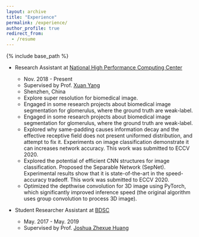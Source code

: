 ```yaml
---
layout: archive
title: "Experience"
permalink: /experience/
author_profile: true
redirect_from:
  - /resume
---
```


{% include base_path %}

* Research Assistant at [National High Performance Computing Center](<http://nhpcc.szu.edu.cn>)
  * Nov. 2018 - Present
  * Supervised by Prof. [Xuan Yang](<http://nhpcc.szu.edu.cn/web/view66c9.html?path=154-184-&id=667>)
  * Shenzhen, China
  * Explore super resolution for biomedical image.
  * Engaged in some research projects about biomedical image segmentation for glomerulus, where the ground truth are weak-label.
  * Engaged in some research projects about biomedical image segmentation for glomerulus, where the ground truth are weak-label.
  * Explored why same-padding causes information decay and the effective receptive field does not present uniformed distribution, and attempt to fix it. Experiments on image classification demonstrate it can increases network accuracy. This work was submitted to ECCV 2020.
  * Explored the potential of efficient CNN structures for image classification. Proposed the Separable Network (SepNet). Experimental results show that it is state-of-the-art in the speed-accuracy tradeoff. This work was submitted to ECCV 2020.
  * Optimized the depthwise convolution for 3D image using PyTorch, which significantly improved inference speed (the original algorithm uses group convolution to process 3D image).

* Student Researcher Assistant at [BDSC](<http://bdsc.szu.edu.cn/>)
  * May. 2017 - May. 2019
  * Supervised by Prof. [Joshua Zhexue Huang](<https://ieeexplore.ieee.org/author/37081979900>)



